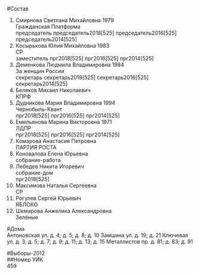 #Состав  
1. Смирнова Светлана Михайловна 1979  
    Гражданская Платформа  
    председатель председатель2018[525] председатель2016[525] председатель2014[525]  
2. Косырькова Юлия Михайловна 1983  
    СР  
    заместитель прг2018[525] прг2016[525] прг2014[525]  
3. Деменкова Людмила Владимировна 1984  
    За женщин России  
    секретарь секретарь2018[525] секретарь2016[525] секретарь2014[525]  
4. Беляков Михаил Николаевич  
    КПРФ  
5. Дудникова Мария Владимировна 1994  
    Чернобыль-Квант  
    прг2018[525] прг2016[525] прг2014[525]  
6. Емельянова Марина Викторовна 1971  
    ЛДПР  
    прг2018[525] прг2016[525] прг2014[525]  
7. Комарова Анастасия Петровна  
    ПАРТИЯ РОСТА  
8. Коновалова Елена Юрьевна  
    собрание-работа  
9. Лебедев Никита Игоревич  
    собрание-дом  
    прг2018[525]  
10. Максимова Наталья Сергеевна  
    СР  
11. Рогулев Сергей Юрьевич  
    ЯБЛОКО  
12. Шемарова Анжелика Александровна  
    Зелёные  
  
#Дома  
Антоновская ул. д. 4; д. 5; д. 8; д. 10 Замшина ул. д. 19; д. 21 Ключевая ул. д. 3; д. 5; д. 7; д. 9; д. 11; д. 13; д. 15 Металлистов пр. д. 81; д. 83; д. 91  
  
#Выборы-2012  
##Номер УИК  
459  
